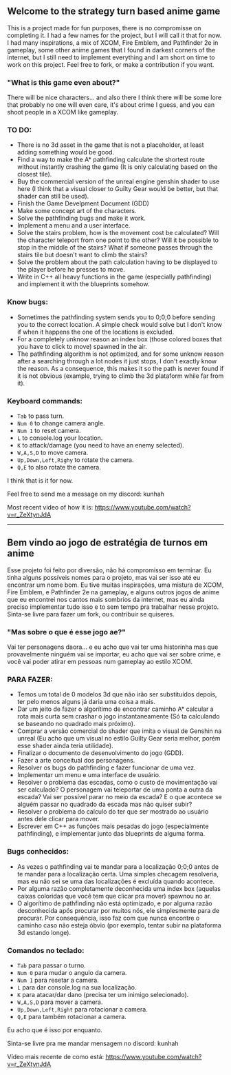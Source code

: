 ## Welcome to the strategy turn based anime game

This is a project made for fun purposes, there is no compromisse on completing it.
I had a few names for the project, but I will call it that for now.
I had many inspirations, a mix of XCOM, Fire Emblem, and Pathfinder 2e in gameplay,
some other anime games that I found in darkest corners of the internet,
but I still need to implement everything and I am short on time to
work on this project.
Feel free to fork, or make a contribution if you want.

### "What is this game even about?"

There will be nice characters... and also there I think there will be some
lore that probably no one will even care, it's about crime I guess,
and you can shoot people in a XCOM like gameplay.

### TO DO:
- There is no 3d asset in the game that is not a placeholder, at least adding something would be good.
- Find a way to make the A* pathfinding calculate the shortest route without instantly crashing the game (It is only calculating based on the closest tile).
- Buy the commercial version of the unreal engine genshin shader to use here (I think that a visual closer to Guilty Gear would be better, but that shader can still be used).
- Finish the Game Develpment Document (GDD)
- Make some concept art of the characters.
- Solve the pathfinding bugs and make it work.
- Implement a menu and a user interface.
- Solve the stairs problem, how is the movement cost be calculated? Will the character teleport from one point to the other? Will it be possible to stop in the middle of the stairs? What if someone passes through the stairs tile but doesn't want to climb the stairs?
- Solve the problem about the path calculation having to be displayed to the player before he presses to move.
- Write in C++ all heavy functions in the game (especially pathfinding) and implement it with the blueprints somehow.

### Know bugs:
- Sometimes the pathfinding system sends you to 0;0;0 before sending you to the correct location. A simple check would solve but I don't know if when it happens the one of the locations is excluded.
- For a completely unknow reason an index box (those colored boxes that you have to click to move) spawned in the air.
- The pathfinding algorithm is not optimized, and for some unknow reason after a searching through a lot nodes it just stops, I don't exactly know the reason. As a consequence, this makes it so the path is never found if it is not obvious (example, trying to climb the 3d plataform while far from it).

### Keyboard commands:

- `Tab` to pass turn.
- `Num 0` to change camera angle.
- `Num 1` to reset camera.
- `L` to console.log your location.
- `K` to attack/damage (you need to have an enemy selected).
- `W,A,S,D` to move camera.
- `Up,Down,Left,Righy` to rotate the camera.
- `Q,E` to also rotate the camera.

I think that is it for now.

Feel free to send me a message on my discord: kunhah

Most recent video of how it is: https://www.youtube.com/watch?v=r_ZeXtynJdA

-------------------------------------------------------------

## Bem vindo ao jogo de estratégia de turnos em anime

Esse projeto foi feito por diversão, não há compromisso em terminar.
Eu tinha alguns possíveis nomes para o projeto, mas vai ser isso até eu encontrar um nome bom.
Eu tive muitas inspirações, uma mistura de XCOM, Fire Emblem, e Pathfinder 2e na gameplay,
e alguns outros jogos de anime que eu encontrei nos cantos mais sombrios da internet,
mas eu ainda preciso implementar tudo isso e to sem tempo pra trabalhar nesse projeto.
Sinta-se livre para fazer um fork, ou contribuir se quiseres.

### "Mas sobre o que é esse jogo ae?"

Vai ter personagens daora... e eu acho que vai ter uma historinha
mas que provavelmente ninguém vai se importar, eu acho que vai ser sobre crime,
e você vai poder atirar em pessoas num gameplay ao estilo XCOM.

### PARA FAZER:
- Temos um total de 0 modelos 3d que não irão ser substituídos depois, ter pelo menos alguns já daria uma coisa a mais.
- Dar um jeito de fazer o algorítimo de encontrar caminho A* calcular a rota mais curta sem crashar o jogo instantaneamente (Só ta calculando se baseando no quadrado mais próximo).
- Comprar a versão comercial do shader que imita o visual de Genshin na unreal (Eu acho que um visual no estilo Guilty Gear seria melhor, porém esse shader ainda teria utilidade).
- Finalizar o documento de desenvolvimento do jogo (GDD).
- Fazer a arte conceitual dos personagens.
- Resolver os bugs do pathfinding e fazer funcionar de uma vez.
- Implementar um menu e uma interface de usuário.
- Resolver o problema das escadas, como o custo de movimentação vai ser calculado? O personagem vai teleportar de uma ponta a outra da escada? Vai ser possível parar no meio da escada? E o que acontece se alguém passar no quadrado da escada mas não quiser subir?
- Resolver o problema do calculo do ter que ser mostrado ao usuário antes dele clicar para mover.
- Escrever em C++ as funções mais pesadas do jogo (especialmente pathfinding), e implementar junto das blueprints de alguma forma.

### Bugs conhecidos:
- As vezes o pathfinding vai te mandar para a localização 0;0;0 antes de te mandar para a localização certa. Uma simples checagem resolveria, mas eu não sei se uma das localizações é excluída quando acontece.
- Por alguma razão completamente deconhecida uma index box (aquelas caixas coloridas que você tem que clicar pra mover) spawnou no ar.
- O algorítimo de pathfinding não está optimizado, e por alguma razão desconhecida após procurar por muitos nós, ele simplesmente para de procurar. Por consequência, isso faz com que nunca encontre o caminho caso não esteja óbvio (por exemplo, tentar subir na plataforma 3d estando longe).

### Comandos no teclado:

- `Tab` para passar o turno.
- `Num 0` para mudar o angulo da camera.
- `Num 1` para resetar a camera.
- `L` para dar console.log na sua localização.
- `K` para atacar/dar dano (precisa ter um inimigo selecionado).
- `W,A,S,D` para mover a camera.
- `Up,Down,Left,Right` para rotacionar a camera.
- `Q,E` para também rotacionar a camera.


Eu acho que é isso por enquanto.

Sinta-se livre pra me mandar mensagem no discord: kunhah

Vídeo mais recente de como está: https://www.youtube.com/watch?v=r_ZeXtynJdA

